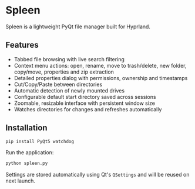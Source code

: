 # Spleen

Spleen is a lightweight PyQt file manager built for Hyprland.

## Features

- Tabbed file browsing with live search filtering
- Context menu actions: open, rename, move to trash/delete, new folder, copy/move, properties and zip extraction
- Detailed properties dialog with permissions, ownership and timestamps
- Cut/Copy/Paste between directories
- Automatic detection of newly mounted drives
- Configurable default start directory saved across sessions
- Zoomable, resizable interface with persistent window size
- Watches directories for changes and refreshes automatically

## Installation

```bash
pip install PyQt5 watchdog
```

Run the application:

```bash
python spleen.py
```

Settings are stored automatically using Qt's `QSettings` and will be reused on next launch.

